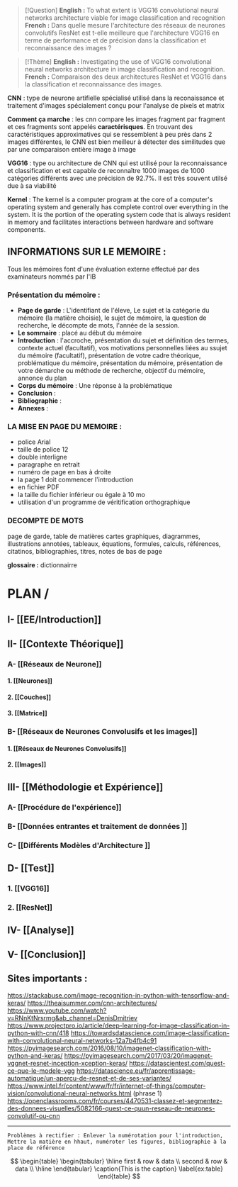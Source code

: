 >[!Question]
>**English :** To what extent is VGG16 convolutional neural networks architecture viable for image classification and recognition
>	**French :** Dans quelle mesure l'architecture des réseaux de neurones convolutifs ResNet est t-elle meilleure que l'architecture VGG16 en terme de performance et de précision dans la classification et reconnaissance des images ?


>[!Thème]
>**English :** Investigating the use of VGG16 convolutional neural networks architecture in image classification and recognition.
>**French :** Comparaison des deux architectures ResNet et VGG16 dans la classification et reconnaissance des images.

**CNN** : type de neurone artifielle spécialisé utilisé dans la reconaissance et traitement d'images spécialement conçu pour l'analyse de pixels et matrix

**Comment ça marche** : les cnn compare les images fragment par fragment et ces fragments sont appelés **caractérisques**. En trouvant des caractéristiques approximatives qui se ressemblent à peu près dans 2 images différentes, le CNN est bien meilleur à détecter des similitudes que par une comparaison entière image à image

**VGG16** : type ou architecture de CNN qui est utilisé pour la reconnaissance et classification et est capable de reconnaître 1000 images de 1000 catégories différents avec une précision de 92.7%. Il est très souvent utilsé due à sa viabilité

**Kernel** : The kernel is a computer program at the core of a computer's operating system and generally has complete control over everything in the system. It is the portion of the operating system code that is always resident in memory and facilitates interactions between hardware and software components.


## INFORMATIONS SUR LE MEMOIRE :

Tous les mémoires font d'une évaluation externe effectué par des examinateurs nommés par l'IB

### **Présentation du mémoire** :
- **Page de garde** : L'identifiant de l'éleve, Le sujet et la catégorie du mémoire (la matière choisie), le sujet de mémoire, la question de recherche, le décompte de mots, l'année de la session.
- **Le sommaire** : placé au début du mémoire
- **Introduction** : l'accroche, présentation du sujet et définition des termes, contexte actuel (facultatif), vos motivations personnelles liées au ssujet du mémoire (facultatif), présentation de votre cadre théorique, problématique du mémoire, présentation du mémoire, présentation de votre démarche ou méthode de recherche, objectif du mémoire, annonce du plan
- **Corps du mémoire** : Une réponse à la problématique
- **Conclusion** : 
- **Bibliographie** : 
- **Annexes** : 

### LA MISE EN PAGE DU MEMOIRE : 

- police Arial
- taille de police 12
- double interligne
- paragraphe en retrait
- numéro de page en bas à droite
- la page 1 doit commencer l'introduction
- en fichier PDF
- la taille du fichier inférieur ou égale à 10 mo
- utilisation d'un programme de véritification orthographique

###  DECOMPTE DE MOTS

page de garde, table de matières cartes graphiques, diagrammes, illustrations annotées, tableaux, équations, formules, calculs, références, citatinos, bibliographies, titres, notes de bas de  page


**glossaire :** dictionnairre






# PLAN /
## I- [[EE/Introduction]]
## II- [[Contexte Théorique]]
### A- [[Réseaux de Neurone]]
#### 1. [[Neurones]]
#### 2. [[Couches]]
#### 3. [[Matrice]]
### B- [[Réseaux de Neurones Convolusifs et les images]]
#### 1. [[Réseaux de Neurones Convolusifs]]
#### 2. [[Images]]
## III- [[Méthodologie et Expérience]]
### A- [[Procédure de l'expérience]]
### B- [[Données entrantes et traitement de données ]]
### C- [[Différents Modèles d'Architecture ]]
## D- [[Test]]
### 1. [[VGG16]]
### 2. [[ResNet]]
## IV- [[Analyse]]
## V- [[Conclusion]]

## Sites importants :

https://stackabuse.com/image-recognition-in-python-with-tensorflow-and-keras/
https://theaisummer.com/cnn-architectures/
https://www.youtube.com/watch?v=RNnKtNrsrmg&ab_channel=DenisDmitriev
https://www.projectpro.io/article/deep-learning-for-image-classification-in-python-with-cnn/418
https://towardsdatascience.com/image-classification-with-convolutional-neural-networks-12a7b4fb4c91
https://pyimagesearch.com/2016/08/10/imagenet-classification-with-python-and-keras/
https://pyimagesearch.com/2017/03/20/imagenet-vggnet-resnet-inception-xception-keras/
https://datascientest.com/quest-ce-que-le-modele-vgg
https://datascience.eu/fr/apprentissage-automatique/un-apercu-de-resnet-et-de-ses-variantes/
https://www.intel.fr/content/www/fr/fr/internet-of-things/computer-vision/convolutional-neural-networks.html (phrase 1)
https://openclassrooms.com/fr/courses/4470531-classez-et-segmentez-des-donnees-visuelles/5082166-quest-ce-quun-reseau-de-neurones-convolutif-ou-cnn

---
	Problèmes à rectifier : Enlever la numérotation pour l'introduction, Mettre la matière en hhaut, numéroter les figures, bibliographie à la place de référence







$$
\begin{table}
\begin{tabular}
\hline
first & row & data \\
second & row & data \\
\hline
\end{tabular}
\caption{This is the caption}
\label{ex:table}
\end{table}
$$










